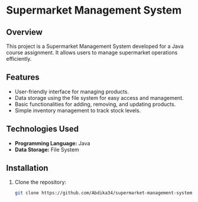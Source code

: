 # Supermarket Management System

## Overview
This project is a Supermarket Management System developed for a Java course assignment. It allows users to manage supermarket operations efficiently.

## Features
- User-friendly interface for managing products.
- Data storage using the file system for easy access and management.
- Basic functionalities for adding, removing, and updating products.
- Simple inventory management to track stock levels.

## Technologies Used
- **Programming Language:** Java
- **Data Storage:** File System

## Installation
1. Clone the repository:
   ```bash
   git clone https://github.com/Abdika34/supermarket-management-system.git
